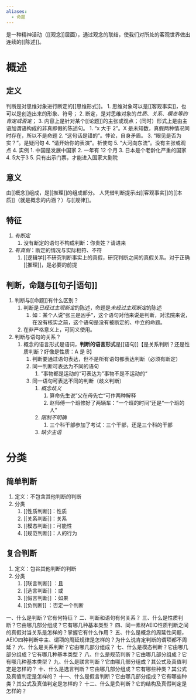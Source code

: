 ```yaml
---
aliases:
  - 命题
---
```

是一种精神活动（[[观念]]层面），通过观念的联结，使我们对所处的客观世界做出连续的[[陈述]]。
# 概述
## 定义
判断是对思维对象进行断定的[[思维形式]]。
	1. 思维对象可以是[[客观事实]]，也可以是创造出来的形象、符号；
	2. 断定，是对思维对象的*性质、关系、模态等的肯定或否定*；
	3. 内容上是针对某个[[论题]]的主张或观点；（同时）形式上是由主语加谓语构成的非真即假的陈述句。
		1. “x 大于 2”。X 是未知数，真假两种情况同时存在，所以不是命题
		2. “这句话是错的”。悖论，自身矛盾。
		3. “眼见是否为实？”。是疑问句
		4. “请开始你的表演”。祈使句
		5. “大河向东流”。没有主张或观点
	4. 实例
		1. 中国是发展中国家
		2. 一年有 12 个月
		3. 日本是个老龄化严重的国家
		4. 5大于3
		5. 只有出示门票，才能进入国家大剧院
## 意义
由[[概念]]组成，是[[推理]]的组成部分。
人凭借判断提示出[[客观事实]]的[[本质]]（就是概念的内涵？）与[[规律]]。
## 特征
1. *有断定* 
	1. 没有断定的语句不构成判断：你贵姓？请进来
2. *有真假*：断定的情况与实际相符、不符
	1. [[逻辑学]]不研究判断事实上的真假，研究判断之间的真假关系。对于正确[[推理]]，是必要的前提
## 判断，命题与[[句子|语句]] 
1. 判断与[[命题]]有什么区别？
	1. 判断是*已经过主观断定*的陈述，命题是*未经过主观断定*的陈述
		1. 如：某个人说”张三是凶手“，这个语句对他来说是判断，对法院来说，在没有核实之前，这个语句是没有被断定的、中立的命题。
	2. 在非严格意义上，可同义使用。
2. 判断与语句的关系？
	1. 概念的语言形式是语词，**判断的语言形式**是[[语句]]【是关系判断？还是性质判断？好像是性质：A 是 B】
		1. 判断要通过语句表达，但不是所有语句都表达判断（必须有断定）
		2. 同一判断可表达为不同的语句
			1. ”事物都是运动的“可表达为”事物不是不运动的“
		3. 同一语句可表达不同的判断（歧义判断）
			1. *概念歧义* 
				1. 算命先生说”父在母先亡“可作两种解释
				2. 赵师傅一个班修好了两辆车：“一个班的时间”还是“一个班的人”
			2. *限制不明确* 
				1. 三个科干部参加了考试：三个干部，还是三个科的干部
			3. *缺少主语* 

# 分类
## 简单判断
1. 定义：不包含其他判断的判断
2. 分类
	1. [[性质判断]]：性质
	2. [[关系判断]]：关系
	3. [[模态判断]]：可能性
	4. [[规范判断]]：人的行为
## 复合判断
1. 定义：包谷其他判断的判断
2. 分类
	1. [[联言判断]] ：且
	2. [[选言判断]] ：或
	3. [[假言判断]] ：如果
	4. [[负判断]] ：否定一个判断

一、什么是判断？它有何特征？
二、判断和语句有何关系？
三、什么是性质判断？它由哪几部分组成？它有哪几种基本类型？
四、同一素材AEIO性质判断之间的真假对当关系是怎样的？掌握它有什么作用？
五、什么是概念的周延性问题，AEIO四种判断中主、谓项的周延规律是怎样的？为什么说肯定判断的谓项都不周延？
六、什么是关系判断？它由哪几部分组成？
七、什么是模态判断？它由哪几部分组成？它有哪几种基本类型？
八、什么是规范判断？它由哪几部分组成？它有哪几种基本类型？
九、什么是联言判断？它由哪几部分组成？其公式及真值判定是怎样的？
十、什么是选言判断？它由哪几部分组成？它有哪些种类？其公式及真值判定是怎样的？
十一、什么是假言判断？它由哪几部分组成？它有哪些种类？其公式及真值判定是怎样的？
十二、什么是负判断？它的结构及真假判定是怎样的？